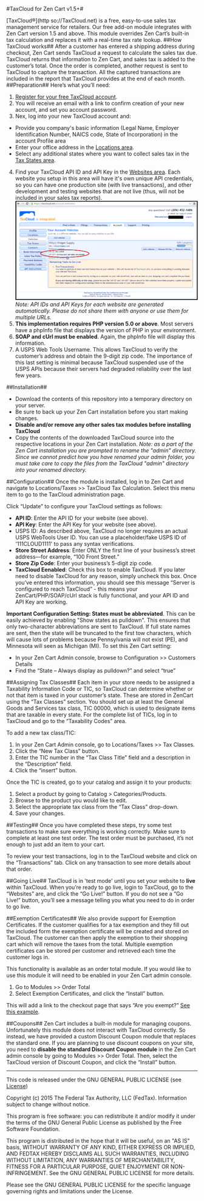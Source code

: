 #TaxCloud for Zen Cart v1.5+#

[TaxCloud®](http so://TaxCloud.net) is a free, easy-to-use sales tax management service for retailers. Our free add-on module integrates with Zen Cart version 1.5 and above. This module overrides Zen Cart’s built-in tax calculation and replaces it with a real-time tax rate lookup.
##How TaxCloud works##
After a customer has entered a shipping address during checkout, Zen Cart sends TaxCloud a request to calculate the sales tax due. TaxCloud returns that information to Zen Cart, and sales tax is added to the customer’s total. Once the order is completed, another request is sent to TaxCloud to capture the transaction. All the captured transactions are included in the report that TaxCloud provides at the end of each month.
##Preparation##
Here’s what you’ll need:
1. [Register for your free TaxCloud account](https://taxcloud.net/account/register/).
2. You will receive an email with a link to confirm creation of your new account, and set you account password.
3. Nex, log into your new TaxCloud account and:
  - Provide you company's basic information (Legal Name, Employer Identification Number, NAICS code, State of Incorporation) in the account Profile area
  - Enter your office address in the [Locations area](https://taxcloud.net/account/locations/).
  - Select any additional states where you want to collect sales tax in the [Tax States area](https://taxcloud.net/account/states/).
4. Find your TaxCloud API ID and API Key in the [Websites area](https://taxcloud.net/account/websites/). Each website you setup in this area will have it's own unique API credentials, so you can have one production site (with live transactions), and other development and testing websites that are not live (thus, will not be included in your sales tax reports).
![TaxCloud_Websites_APIcredentials.png](TaxCloud_Websites_APIcredentials.png "TaxCloud Websites Screenshot")
*Note: API IDs and API Keys for each website are generated automatically. Please do not share them with anyone or use them for multiple URLs.*
5. **This implementation requires PHP version 5.0 or above**. Most servers have a phpInfo file that displays the version of PHP in your environment.
6. **SOAP and cUrl must be enabled**. Again, the phpInfo file will display this information.
7. A USPS Web Tools Username. This allows TaxCloud to verify the customer’s address and obtain the 9-digit zip code. The importance of this last setting is minimal because TaxCloud suspended use of the USPS APIs because their servers had degraded reliability over the last few years.

##Installation##
- Download the contents of this repository into a temporary directory on your server.
- Be sure to back up your Zen Cart installation before you start making changes.
- **Disable and/or remove any other sales tax modules before installing TaxCloud**
- Copy the contents of the downloaded TaxCloud source into the respective locations in your Zen Cart installation. *Note:  as a part of the Zen Cart installation you are prompted to rename the "admin" directory. Since we cannot predict how you have renamed your admin folder, you must take care to copy the files from the TaxCloud "admin" directory into your renamed directory.*

##Configuration##
Once the module is installed, log in to Zen Cart and navigate to Locations/Taxes >> TaxCloud Tax Calculation. Select this menu item to go to the TaxCloud administration page.

Click “Update” to configure your TaxCloud settings as follows:
- **API ID**: Enter the API ID for your website (see above).
- **API Key**: Enter the API Key for your website (see above).
- USPS ID: As described above, TaxCloud no longer requires an actual USPS WebTools User ID. You can use a placeholder/fake USPS ID of '111CLOUD1111' to pass any syntax verifications.
- **Store Street Address**: Enter ONLY the first line of your business’s street address—for example, “100 Front Street.”
- **Store Zip Code**: Enter your business’s 5-digit zip code. 
- **TaxCloud Eenabled**: Check this box to enable TaxCloud. If you later need to disable TaxCloud for any reason, simply uncheck this box.
Once you’ve entered this information, you should see this message “Server is configured to reach TaxCloud” - this means your ZenCart/PHP/SOAP/cUrl stack is fully functional, and your API ID and API Key are working.

**Important Configuration Setting: States must be abbreviated**.
This can be easily achieved by enabling "Show states as pulldown". This ensures that only two-character abbreviations are sent to TaxCloud. If full state names are sent, then the state will be truncated to the first tow characters, which will cause lots of problems because Pennsylvania will not exist (PE), and Minnesota will seen as Michigan (MI). To set this Zen Cart setting:
- In your Zen Cart Admin console, browse to Configuration >> Customers Details
- Find the “State – Always display as pulldown?” and select “true”

##Assigning Tax Classes##
Each item in your store needs to be assigned a Taxability Information Code or TIC, so TaxCloud can determine whether or not that item is taxed in your customer’s state. These are stored in ZenCart using the “Tax Classes” section. You should set up at least the General Goods and Services tax class, TIC 00000, which is used to designate items that are taxable in every state. For the complete list of TICs, log in to TaxCloud and go to the “Taxability Codes” area.

To add a new tax class/TIC:
1. In your Zen Cart Admin console, go to Locations/Taxes >> Tax Classes.
2. Click the “New Tax Class” button.
3. Enter the TIC number in the “Tax Class Title” field and a description in the “Description” field.
4. Click the “insert” button. 

Once the TIC is created, go to your catalog and assign it to your products:
1. Select a product by going to Catalog > Categories/Products.
2. Browse to the product you would like to edit.
3. Select the appropriate tax class from the “Tax Class” drop-down.
4. Save your changes.

##Testing##
Once you have completed these steps, try some test transactions to make sure everything is working correctly. Make sure to complete at least one test order. The test order must be purchased, it’s not enough to just add an item to your cart.

To review your test transactions, log in to the TaxCloud website and click on the “Transactions” tab. Click on any transaction to see more details about that order. 

##Going Live##
TaxCloud is in 'test mode' until you set your website to **live** within TaxCloud. When you’re ready to go live, login to TaxCloud, go to the “Websites” are, and click the “Go Live!” button. If you do not see a “Go Live!” button, you’ll see a message telling you what you need to do in order to go live.

##Exemption Certificates##
We also provide support for Exemption Certificates. If the customer qualifies for a tax exemption and they fill out the included form the exemption certificate will be created and stored on TaxCloud. The customer can then apply the exemption to their shopping cart which will remove the taxes from the total. Multiple exemption certificates can be stored per customer and retrieved each time the customer logs in.

This functionality is available as an order total module. If you would like to use this module it will need to be enabled in your Zen Cart admin console.
1. Go to Modules >> Order Total
2. Select Exemption Certificates, and click the “Install” button.

This will add a link to the checkout page that says “Are you exempt?” [See this example](http://taxcloud.net/imgs/cert_sample.html).

##Coupons##
Zen Cart includes a built-in module for managing coupons. Unfortunately this module does not interact with TaxCloud correctly. So instead, we have provided a custom Discount Coupon module that replaces the standard one. If you are planning to use discount coupons on your site, you need to **disable the standard Discount Coupon module** in the Zen Cart admin console by going to Modules >> Order Total. Then, select the TaxCloud version of Discount Coupon, and click the “Install” button.
 
----------------------------------------------------
This code is released under the GNU GENERAL PUBLIC LICENSE (see [License](LICENSE.md))

Copyright (c) 2015 The Federal Tax Authority, LLC (FedTax). Information subject to change without notice.

This program is free software: you can redistribute it and/or modify it under the terms of the GNU General Public License as published by the Free Software Foundation.

This program is distributed in the hope that it will be useful, on an "AS IS" basis, WITHOUT WARRANTY OF ANY KIND, EITHER EXPRESS OR IMPLIED, AND FEDTAX  HEREBY DISCLAIMS ALL SUCH WARRANTIES, INCLUDING WITHOUT LIMITATION, ANY WARRANTIES OF MERCHANTABILITY, FITNESS FOR A PARTICULAR PURPOSE, QUIET ENJOYMENT OR NON-INFRINGEMENT.	 See the GNU GENERAL PUBLIC LICENSE for more details.

Please see the GNU GENERAL PUBLIC LICENSE  for the specific language governing rights and limitations under the License.
